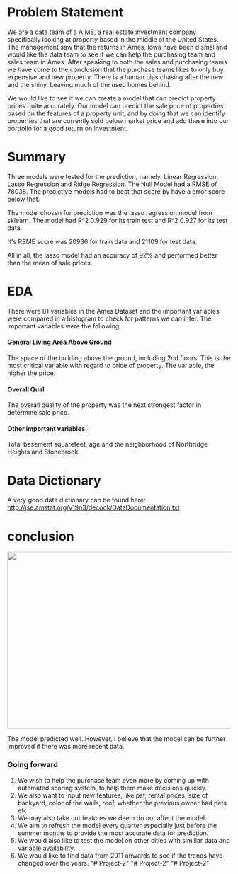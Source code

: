 # Problem Statement
We are a data team of a AIMS, a real estate investment company specifically looking at property based in the middle of the United States.
The management saw that the returns in Ames, Iowa have been dismal and would like the data team to see if we can help the purchasing team and sales team in Ames.
After speaking to both the sales and purchasing teams we have come to the conclusion that the purchase teams likes to only buy expensive and new property. There is a human bias chasing after the new and the shiny. Leaving much of the used homes behind.

We would like to see if we can create a model that can predict property prices quite accurately.
Our model can predict the sale price of properties based on the features of a property unit, and by doing that we can identify properties that are currently sold below market price and add these into our portfolio for a good return on investment.

# Summary

Three models were tested for the prediction, namely, Linear Regression, Lasso Regression and Ridge Regression.
The Null Model had a RMSE of 78038.
The predictive models had to beat that score by have a error score below that.

The model chosen for prediction was the lasso regression model from sklearn.
The model had R^2 0.929 for its train test and R^2 0.927 for its test data.

It's RSME score was 20936 for train data and 21109 for test data.

All in all, the lasso model had an accuracy of 92% and performed better than the mean of sale prices.

# EDA
There were 81 variables in the Ames Dataset and the important variables were compared in a histogram to check for patterns we can infer.
The important variables were the following:

#### General Living Area Above Ground
The space of the building above the ground, including 2nd floors.
This is the most critical variable with regard to price of property.
The variable, the higher the price.

#### Overall Qual
The overall quality of the property was the next strongest factor in determine sale price.

#### Other important variables:
Total basement squarefeet, age and the neighborhood of Northridge Heights and Stonebrook.

# Data Dictionary
A very good data dictionary can be found here:
http://jse.amstat.org/v19n3/decock/DataDocumentation.txt

# conclusion

<img src="../images/actual_vs_predicted.png" style="width:600px; height:400px"/>

The model predicted well. However, I believe that the model can be further improved if there was more recent data.

### Going forward

1. We wish to help the purchase team even more by coming up with automated scoring system, to help them make decisions quickly.
2. We also want to input new features, like psf, rental prices, size of backyard, color of the walls, roof, whether the previous owner had pets etc.
3. We may also take out features we deem do not affect the model.
4. We aim to refresh the model every quarter especially just before the summer months to provide the most accurate data for prediction.
5. We would also like to test the model on other cities with similiar data and variable availability.
6. We would like to find data from 2011 onwards to see if the trends have changed over the years.
"# Project-2" 
"# Project-2" 
"# Project-2" 
